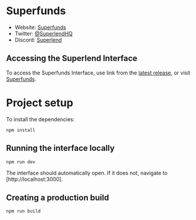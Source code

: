 # Superfunds

- Website: [Superfunds](https://funds.superlend.xyz)
- Twitter: [@SuperlendHQ](https://x.com/SuperlendHQ)
- Discord: [Superlend](https://discord.com/invite/superlend)

## Accessing the Superlend Interface

To access the Superfunds Interface, use link from the
[latest release](https://github.com/Superlend/superfund_ui),
or visit [Superfunds](https://funds.superlend.xyz).

# Project setup

To install the dependencies:

```
npm install
```

## Running the interface locally

```
npm run dev
```

The interface should automatically open. If it does not, navigate to [http://localhost:3000].

## Creating a production build

```
npm run build
```
